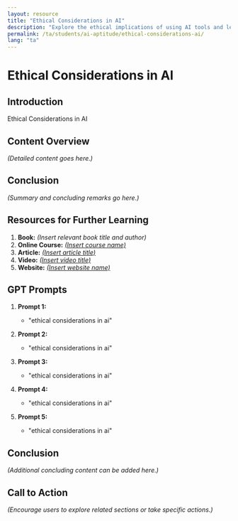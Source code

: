 ```yaml
---
layout: resource
title: "Ethical Considerations in AI"
description: "Explore the ethical implications of using AI tools and learn responsible AI interaction practices."
permalink: /ta/students/ai-aptitude/ethical-considerations-ai/
lang: "ta"
---
```


# Ethical Considerations in AI

## Introduction
Ethical Considerations in AI

## Content Overview
*(Detailed content goes here.)*

## Conclusion
*(Summary and concluding remarks go here.)*

## Resources for Further Learning

1. **Book:** *(Insert relevant book title and author)*
2. **Online Course:** [*(Insert course name)*](#)
3. **Article:** [*(Insert article title)*](#)
4. **Video:** [*(Insert video title)*](#)
5. **Website:** [*(Insert website name)*](#)

## GPT Prompts

1. **Prompt 1:**
   - "ethical considerations in ai"

2. **Prompt 2:**
   - "ethical considerations in ai"

3. **Prompt 3:**
   - "ethical considerations in ai"

4. **Prompt 4:**
   - "ethical considerations in ai"

5. **Prompt 5:**
   - "ethical considerations in ai"

## Conclusion
*(Additional concluding content can be added here.)*

## Call to Action
*(Encourage users to explore related sections or take specific actions.)*
